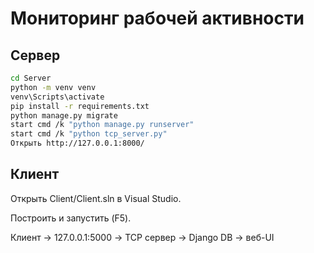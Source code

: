 # Мониторинг рабочей активности

## Сервер

```bash
cd Server
python -m venv venv
venv\Scripts\activate
pip install -r requirements.txt
python manage.py migrate
start cmd /k "python manage.py runserver"
start cmd /k "python tcp_server.py"
Открыть http://127.0.0.1:8000/
```
## Клиент

Открыть Client/Client.sln в Visual Studio.

Построить и запустить (F5).

Клиент → 127.0.0.1:5000 → TCP сервер → Django DB → веб-UI